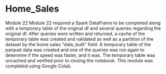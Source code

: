 # Home_Sales
Module 22
Module 22 required a Spark DataFrame to be completed along with a temporary table of the original df and several queries regarding the original df. After queries were written and returned, a cache of the temporary table was created and validated as well as a partition of the dataset by the home sales "date_built" field. A temporary table of the parquet data was created and one of the queries was run again to determine if the speed was faster, and it was. The temporary table was uncached and verified prior to closing the notebook. This module was completed using Google Colab.